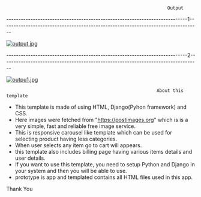 
                                                                Output
---------------------------------------------------------------------------1----------------------------------------------------------------------------------

[![output.jpg](https://i.postimg.cc/SNTwPtYJ/output.jpg)](https://postimg.cc/9r98Rbph)
                                                                  
---------------------------------------------------------------------------2----------------------------------------------------------------------------------                                                                  
                                                               
[![outpu1.jpg](https://i.postimg.cc/pTKmGF0L/outpu1.jpg)](https://postimg.cc/HcsWjVDq)
                                                           
                                                            About this template

- This template is made of using HTML, Django(Pyhon framework) and CSS.
- Here images were fetched from "https://postimages.org" which is  is a very simple, fast and reliable free image service.
- This is responsive carousel like template which can be used for selecting product having less categories.
- When user selects any item go to cart will appears.
- this template also includes billing page having various items details and user details.
- If you want to use this template, you need to setup Python and Django in your system and then you will be able to use.
- prototype is app and templated contains all HTML files used in this app.


Thank You
